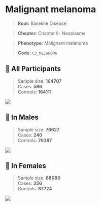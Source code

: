 # Malignant melanoma

> **Root:** Baseline Disease  

> **Chapter:** Chapter II- Neoplasms  

> **Phenotype:** Malignant melanoma  

> **Code:** `C3_MELANOMA`

## 🧪 All Participants  
> Sample size: **164707**  
> Cases: **596**  
> Controls: **164111**
<img src="/Disease/Figures/ALL/Baseline/C3_MELANOMA.png"/>
<CsvTable src="/Disease_Data/ALL/Baseline/LG_C3_MELANOMA.csv" label="🔍 View full results" />

## 👨 In Males  
> Sample size: **76627**  
> Cases: **240**  
> Controls: **76387**
<img src="/Disease/Figures/Male/Baseline/C3_MELANOMA.png"/>
<CsvTable src="/Disease_Data/Male/Baseline/LG_C3_MELANOMA.csv" label="🔍 View full results" />

## 👩 In Females  
> Sample size: **88080**  
> Cases: **356**  
> Controls: **87724**
<img src="/Disease/Figures/Female/Baseline/C3_MELANOMA.png"/>
<CsvTable src="/Disease_Data/Female/Baseline/LG_C3_MELANOMA.csv" label="🔍 View full results" />

